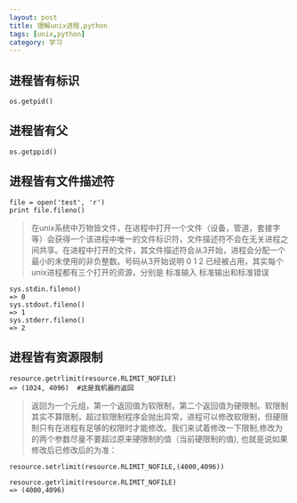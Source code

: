 ```yaml
---
layout: post
title: 理解unix进程,python
tags: [unix,python]
category: 学习
---
```




进程皆有标识
-------------
```
os.getpid()
```

进程皆有父
------------

```
os.getppid()
```

进程皆有文件描述符
------------------

```
file = open('test', 'r')
print file.fileno()
```

>在unix系统中万物皆文件，在进程中打开一个文件（设备，管道，套接字等）会获得一个该进程中唯一的文件标识符，文件描述符不会在无关进程之间共享。在进程中打开的文件，其文件描述符会从3开始，进程会分配一个最小的未使用的非负整数。号码从3开始说明 0 1 2 已经被占用，其实每个unix进程都有三个打开的资源，分别是 标准输入 标准输出和标准错误

```
sys.stdin.fileno()
=> 0
sys.stdout.fileno()
=> 1
sys.stderr.fileno()
=> 2
```

进程皆有资源限制
-----------------

```
resource.getrlimit(resource.RLIMIT_NOFILE)
=> (1024, 4096)  #这是我机器的返回
```

>返回为一个元组，第一个返回值为软限制，第二个返回值为硬限制。软限制其实不算限制，超过软限制程序会抛出异常，进程可以修改软限制，但硬限制只有在进程有足够的权限时才能修改。我们来试着修改一下限制,修改为的两个参数尽量不要超过原来硬限制的值（当前硬限制的值), 也就是说如果修改后已修改后的为准：

```
resource.setrlimit(resource.RLIMIT_NOFILE,(4000,4096))

resource.getrlimit(resource.RLIMIT_NOFILE)
=> (4000,4096)
```

